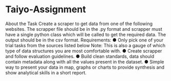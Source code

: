# Taiyo-Assignment
About the Task
Create a scraper to get data from one of the following websites. The scrapper file should be in
the .py format and scrapper must have a single python class which will be called to get the required data.
The output should be in the csv format. Requirements:
● Only pick one of your trial tasks from the sources listed below
Note: This is also a gauge of which type of data structures you are most comfortable with.
● Create scrapper and follow evaluation guidelines.
● Build clean standards, data should contain metadata along with all the values present in the
dataset.
● Simple way to present your data in map, graphs or charts to provide synthesis and show
analytical skills in a short report.
